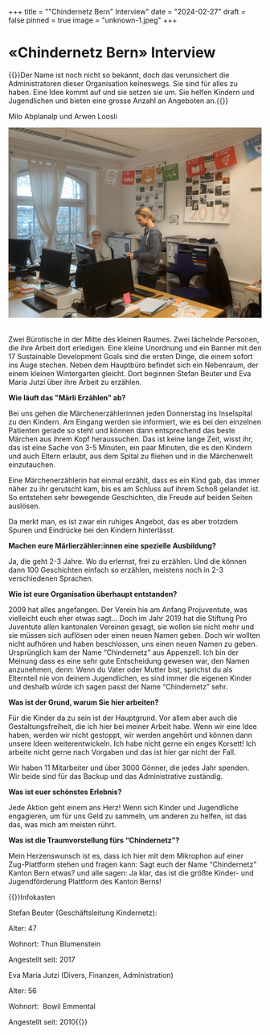 +++
title = "\"Chindernetz Bern\" Interview"
date = "2024-02-27"
draft = false
pinned = true
image = "unknown-1.jpeg"
+++
# «Chindernetz Bern» Interview

{{<Lead>}}Der Name ist noch nicht so bekannt, doch das verunsichert die Administratoren dieser Organisation keineswegs. Sie sind für alles zu haben. Eine Idee kommt auf und sie setzen sie um. Sie helfen Kindern und Jugendlichen und bieten eine grosse Anzahl an Angeboten an.{{</Lead>}}

Milo Abplanalp und Arwen Loosli

![der Mittelpunkt vom Chindernetz Bern](unknown.jpeg)

\
Zwei Bürotische in der Mitte des kleinen Raumes. Zwei lächelnde Personen, die ihre Arbeit dort erledigen. Eine kleine Unordnung und ein Banner mit den 17 Sustainable Development Goals sind die ersten Dinge, die einem sofort ins Auge stechen. Neben dem Hauptbüro befindet sich ein Nebenraum, der einem kleinen Wintergarten gleicht. Dort beginnen Stefan Beuter und Eva Maria Jutzi über ihre Arbeit zu erzählen.

**Wie läuft das "Märli Erzählen" ab?**

Bei uns gehen die Märchenerzählerinnen jeden Donnerstag ins Inselspital zu den Kindern. Am Eingang werden sie informiert, wie es bei den einzelnen Patienten gerade so steht und können dann entsprechend das beste Märchen aus ihrem Kopf heraussuchen. Das ist keine lange Zeit, wisst ihr, das ist eine Sache von 3-5 Minuten, ein paar Minuten, die es den Kindern und auch Eltern erlaubt, aus dem Spital zu fliehen und in die Märchenwelt einzutauchen.

Eine Märchenerzählerin hat einmal erzählt, dass es ein Kind gab, das immer näher zu ihr gerutscht kam, bis es am Schluss auf ihrem Schoß gelandet ist. So entstehen sehr bewegende Geschichten, die Freude auf beiden Seiten auslösen.

Da merkt man, es ist zwar ein ruhiges Angebot, das es aber trotzdem Spuren und Eindrücke bei den Kindern hinterlässt. 

**Machen eure Märlierzähler:innen eine spezielle Ausbildung?**

Ja, die geht 2-3 Jahre. Wo du erlernst, frei zu erzählen. Und die können dann 100 Geschichten einfach so erzählen, meistens noch in 2-3 verschiedenen Sprachen. 

**Wie ist eure Organisation überhaupt entstanden?**

2009 hat alles angefangen. Der Verein hie am Anfang Projuventute, was vielleicht euch eher etwas sagt… Doch im Jahr 2019 hat die Stiftung Pro Juventute allen kantonalen Vereinen gesagt, sie wollen sie nicht mehr und sie müssen sich auflösen oder einen neuen Namen geben. Doch wir wollten nicht aufhören und haben beschlossen, uns einen neuen Namen zu geben. Ursprünglich kam der Name “Chindernetz” aus Appenzell. Ich bin der Meinung dass es eine sehr gute Entscheidung gewesen war, den Namen anzunehmen, denn: Wenn du Vater oder Mutter bist, sprichst du als Elternteil nie von deinem Jugendlichen, es sind immer die eigenen Kinder und deshalb würde ich sagen passt der Name “Chindernetz” sehr. 

**Was ist der Grund, warum Sie hier arbeiten?**

Für die Kinder da zu sein ist der Hauptgrund. Vor allem aber auch die Gestaltungsfreiheit, die ich hier bei meiner Arbeit habe. Wenn wir eine Idee haben, werden wir nicht gestoppt, wir werden angehört und können dann unsere Ideen weiterentwickeln. Ich habe nicht gerne ein enges Korsett! Ich arbeite nicht gerne nach Vorgaben und das ist hier gar nicht der Fall. 

Wir haben 11 Mitarbeiter und über 3000 Gönner, die jedes Jahr spenden. Wir beide sind für das Backup und das Administrative zuständig. 

**Was ist euer schönstes Erlebnis?**

Jede Aktion geht einem ans Herz! Wenn sich Kinder und Jugendliche engagieren, um für uns Geld zu sammeln, um anderen zu helfen, ist das das, was mich am meisten rührt.  

**Was ist die Traumvorstellung fürs “Chindernetz”?**

Mein Herzenswunsch ist es, dass ich hier mit dem Mikrophon auf einer Zug-Plattform stehen und fragen kann: Sagt euch der Name “Chindernetz” Kanton Bern etwas? und alle sagen: Ja klar, das ist die größte Kinder- und Jugendförderung Plattform des Kanton Berns!

{{<box>}}Infokasten

Stefan Beuter (Geschäftsleitung Kindernetz):

Alter: 47

Wohnort: Thun Blumenstein

Angestellt seit: 2017

Eva Maria Jutzi (Divers, Finanzen, Administration)

Alter: 56

Wohnort:  Bowil Emmental

Angestellt seit: 2010{{</box>}}